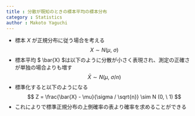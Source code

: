 ```yaml
---
title : 分散が既知のときの標本平均の標本分布
category : Statistics
author : Makoto Yaguchi
---
```


- 標本 $X$ が正規分布に従う場合を考える
$$ X \sim N(\mu, \ \sigma) $$
- 標本平均 $ \bar{X} $は以下のように分散が小さく表現され、測定の正確さが単独の場合よりも増す
$$ \bar{X} \sim N(\mu, \ \sigma / n) $$
- 標準化すると以下のようになる
$$ Z = \frac{\bar{X} - \mu}{\sigma / \sqrt{n}} \sim N (0, \ 1) $$
- これによりで標準正規分布の上側確率の表より確率を求めることができる
